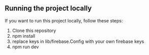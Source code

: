 ## Running the project locally

If you want to run this project locally, follow these steps:

1. Clone this repository
2. npm install
3. replace keys in lib/firebase.Config with your own firebase keys
4. npm run dev
